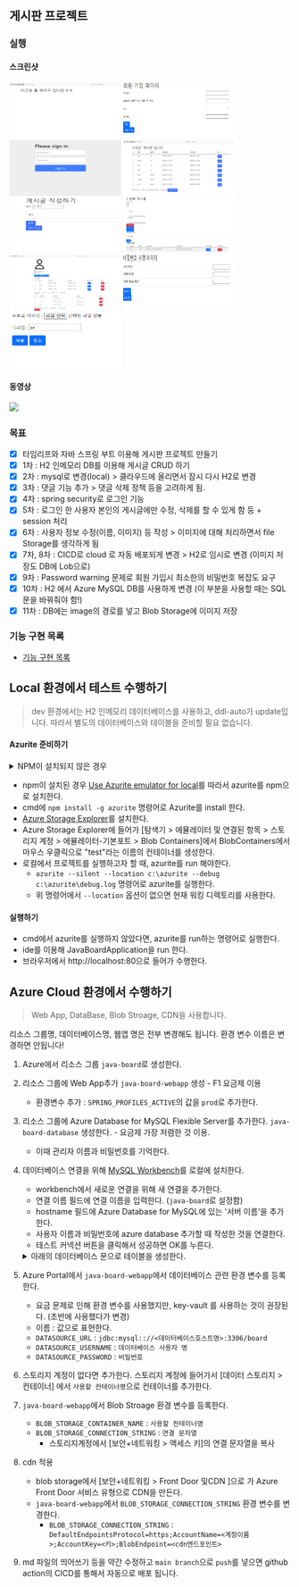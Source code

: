 ## 게시판 프로젝트

### 실행
#### 스크린샷
<img src="./docs/resources/running/1_home.png" width="200" height="100"/>
<img src="./docs/resources/running/2_register.png" width="200" height="100"/>
<img src="./docs/resources/running/3_login.png" width="200" height="100"/>
<img src="./docs/resources/running/4_articles.png" width="200" height="100"/>
<img src="./docs/resources/running/5_write_article.png" width="200" height="100"/>
<img src="./docs/resources/running/6_see_article.png" width="200" height="100"/>
<img src="./docs/resources/running/7_info.png" width="200" height="100"/>
<img src="./docs/resources/running/8_changePw.png" width="200" height="100"/>
<img src="./docs/resources/running/9_changenicknameandImage.png" width="200" height="100"/>

#### 동영상
<img src="./docs/resources/running/java-board-executable-video.gif" />

### 목표
- [x] 타임리프와 자바 스프링 부트 이용해 게시판 프로젝트 만들기
- [x] 1차 : H2 인메모리 DB를 이용해 게시글 CRUD 하기
- [x] 2차 : mysql로 변경(local) > 클라우드에 올리면서 잠시 다시 H2로 변경
- [x] 3차 : 댓글 기능 추가 > 댓글 삭제 정책 등을 고려하게 됨.
- [x] 4차 : spring security로 로그인 기능
- [x] 5차 : 로그인 한 사용자 본인의 게시글에만 수정, 삭제를 할 수 있게 함 등 + session 처리
- [x] 6차 : 사용자 정보 수정(이름, 이미지) 등 작성 > 이미지에 대해 처리하면서 file Storage를 생각하게 됨
- [x] 7차, 8차 : CICD로 cloud 로 자동 배포되게 변경 > H2로 임시로 변경 (이미지 저장도 DB에 Lob으로)
- [x] 9차 : Password warning 문제로 회원 가입시 최소한의 비밀번호 복잡도 요구
- [X] 10차 : H2 에서 Azure MySQL DB를 사용하게 변경 (이 부분을 사용할 때는 SQL 문을 바꿔줘야 함!)
- [X] 11차 : DB에는 image의 경로를 넣고 Blob Storage에 이미지 저장

### 기능 구현 목록
- [기능 구현 목록](docs/Feature-Implementation-List.md)

## Local 환경에서 테스트 수행하기
> dev 환경에서는 H2 인메모리 데이터베이스를 사용하고, ddl-auto가 update입니다.
> 따라서 별도의 데이터베이스와 테이블을 준비할 필요 없습니다.

#### Azurite 준비하기
<details>
  <summary> NPM이 설치되지 않은 경우</summary>
  <ol>
    <li> nvm 설치</li>
      <ul>
        <li>[nvm-windows](https://github.com/coreybutler/nvm-windows/releases)에서 Assets의 `nvm-setup.exe`를 다운받는다.</li>
        <li>다운로드한 파일을 실행시켜 라이센스 동의 후, 기본 작성된 설정값들을 유지해서 설치한다.</li>
        <li>설치가 잘 되었는지 확인하기 위해 cmd에서 `nvm -v` 명령어로 현재 버전을 확인한다.</li>
        <li>24년 5월 15일 기준 : `1.1.12` 버전이라 나온다.</li>
      </ul>
    <li> Node.js 설치 (npm 같이 설치됨)</li>
      <ul>
        <li>cmd에서 `nvm list available`을 입력해 이용가능한 Node.js 버전 목록 확인</li>
        <li>24.5.15 기준 가장 최신 LTS 버전인 `20.13.1`을 `nvm install 20.13.1` 명령어로 설치한다.</li>
        <li>`nvm list` 명령어로 설치되어 있는 nvm 버전 목록을 확인한다.</li>
        <li>`nvm use 20.13.1` 명령어로 이 버전을 사용하도록 한다. `nvm list` 명령어로 Node 설치된 목록 리스트 중 사용하는 버전을 확인한다.</li>
        <li>`node -v` 명령어로 현재 node.js 버전을 확인하고, `npm -v` 로 npm의 현재 버전을 확인한다.</li>
      </ul>
  </ol>
</details>

- npm이 설치된 경우 [Use Azurite emulator for local](https://learn.microsoft.com/en-us/azure/storage/common/storage-use-azurite?tabs=npm%2Cblob-storage)를 따라서 azurite를 npm으로 설치한다.
- cmd에 `npm install -g azurite` 명령어로 Azurite를 install 한다.
- [Azure Storage Explorer](https://azure.microsoft.com/en-us/products/storage/storage-explorer/)를 설치한다.
- Azure Storage Explorer에 들어가 [탐색기 > 에뮬레이터 및 연결된 항목 > 스토리지 계정 > 에뮬레이터-기본포트 > Blob Containers]에서 BlobContainers에서 마우스 우클릭으로 "test"라는 이름의 컨테이너를 생성한다.
- 로컬에서 프로젝트를 실행하고자 할 때, azurite를 run 해야한다.
  - `azurite --silent --location c:\azurite --debug c:\azurite\debug.log` 명령어로 azurite를 실행한다.
  - 위 명령어에서 `--location` 옵션이 없으면 현재 워킹 디렉토리를 사용한다.

#### 실행하기
- cmd에서 azurite를 실행하지 않았다면, azurite를 run하는 명령어로 실행한다.
- ide를 이용해 JavaBoardApplication을 run 한다.
- 브라우저에서 http://localhost:80으로 들어가 수행한다.

## Azure Cloud 환경에서 수행하기
> Web App, DataBase, Blob Stroage, CDN을 사용합니다.

리소스 그룹명, 데이터베이스명, 웹앱 명은 전부 변경해도 됩니다. 환경 변수 이름은 변경하면 안됩니다!
1. Azure에서 리소스 그룹 `java-board`로 생성한다. 
2. 리소스 그룹에 Web App추가 `java-board-webapp` 생성 - F1 요금제 이용
   - 환경변수 추가 : `SPRING_PROFILES_ACTIVE`의 값을 `prod`로 추가한다.
3. 리소스 그룹에 Azure Database for MySQL Flexible Server를 추가한다. `java-board-database` 생성한다. - 요금제 가장 저렴한 것 이용.
   - 이때 관리자 이름과 비밀번호를 기억한다. 
4. 데이터베이스 연결을 위해 [MySQL Workbench](https://dev.mysql.com/downloads/workbench/)를 로컬에 설치한다.
   - workbench에서 새로운 연결을 위해 새 연결을 추가한다.
   - 연결 이름 필드에 연결 이름을 입력한다. (`java-board`로 설정함)
   - hostname 필드에 Azure Database for MySQL에 있는 '서버 이름'을 추가한다.
   - 사용자 이름과 비밀번호에 azure database 추가할 때 작성한 것을 연결한다.
   - 테스트 커넥션 버튼을 클릭해서 성공하면 OK를 누른다.
    <details>
      <summary>아래의 데이터베이스 문으로 테이블을 생성한다. </summary>
  
        CREATE DATABASE board;
        USE board;
        
        CREATE TABLE article(
        id BIGINT AUTO_INCREMENT PRIMARY KEY,
        title VARCHAR(255),
        content TEXT,
        writer VARCHAR(255),
        created_at DATETIME,
        updated_at DATETIME
        );
        
        CREATE TABLE comment(
        id BIGINT AUTO_INCREMENT PRIMARY KEY,
        writer VARCHAR(255),
        content TEXT,
        created_at DATETIME,
        updated_at DATETIME,
        article_id BIGINT,
        FOREIGN KEY (article_id) REFERENCES Article(id)
        );
        
        CREATE TABLE app_user (
        id BIGINT AUTO_INCREMENT PRIMARY KEY,
        email VARCHAR(45) UNIQUE NOT NULL,
        password VARCHAR(255),
        name VARCHAR(255),
        nickname VARCHAR(255),
        profile_image_url VARCHAR(255)
        );
        
        ALTER DATABASE board SET TIMEZONE = 'Korea Standard Time';
  
    </details>

5. Azure Portal에서 `java-board-webapp`에서 데이터베이스 관련 환경 변수를 등록한다. 
   - 요금 문제로 인해 환경 변수를 사용했지만, key-vault 를 사용하는 것이 권장된다. (초반에 사용했다가 변경)
   - 이름 : 값으로 표현한다.
   - `DATASOURCE_URL` : `jdbc:mysql:://<데이터베이스호스트명>:3306/board` 
   - `DATASOURCE_USERNAME` : `데이터베이스 사용자 명`
   - `DATASOURCE_PASSWORD` : `비밀번호` 
6. 스토리지 계정이 없다면 추가한다. 스토리지 계정에 들어가서 [데이터 스토리지 > 컨테이너] 에서 `사용할 컨테이너명`으로 컨테이너를 추가한다.
7. `java-board-webapp`에서 Blob Stroage 환경 변수를 등록한다.
   - `BLOB_STORAGE_CONTAINER_NAME` : `사용할 컨테이너명`
   - `BLOB_STORAGE_CONNECTION_STRING` : `연결 문자열`
     - 스토리지계정에서 [보안+네트워킹 > 액세스 키]의 연결 문자열을 복사
8. cdn 적용
   - blob storage에서 [보안+네트워킹 > Front Door 및CDN ]으로 가 Azure Front Door 서비스 유형으로 CDN을 만든다.
   - `java-board-webapp`에서 `BLOB_STORAGE_CONNECTION_STRING` 환경 변수를 변경한다.
     - `BLOB_STORAGE_CONNECTION_STRING` : `DefaultEndpointsProtocol=https;AccountName=<계정이름>;AccountKey=<키>;BlobEndpoint=<cdn엔드포인트>`
9. md 파일의 띄어쓰기 등을 약간 수정하고 `main branch`으로 `push`를 넣으면 github action의 CICD를 통해서 자동으로 배포 됩니다.
